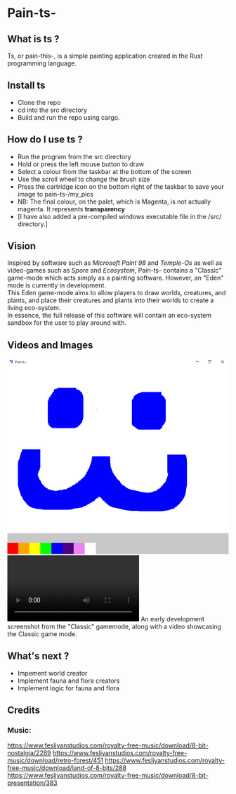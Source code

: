 # Pain-ts-
## What is ts ?
Ts, or pain-this-, is a simple painting application created in the Rust programming language.

## Install ts
* Clone the repo
* cd into the src directory
* Build and run the repo using cargo.

## How do I use ts ?
* Run the program from the src directory
* Hold or press the left mouse button to draw
* Select a colour from the taskbar at the bottom of the screen
* Use the scroll wheel to change the brush size
* Press the cartridge icon on the bottom right of the taskbar to save your image to pain-ts-/my_pics
* NB: The final colour, on the palet, which is Magenta, is not actually magenta. It represents **transparency**
* [I have also added a pre-compiled windows executable file in the /src/ directory.]

## Vision
Inspired by software such as *Microsoft Paint 98* and *Temple-Os* as well as video-games such as *Spore* and *Ecosystem*, Pain-ts- contains a "Classic" game-mode which acts simply as a painting software. However, an "Eden" mode is currently in development.  
This Eden game-mode aims to allow players to draw worlds, creatures, and plants, and place their creatures and plants into their worlds to create a living eco-system.  
In essence, the full release of this software will contain an eco-system sandbox for the user to play around with.

## Videos and Images
![Early Development Image example](src/assets/image.png)
<video controls src="classic_demo.mp4" title="classic demo"></video>
An early development screenshot from the "Classic" gamemode, along with a video showcasing the Classic game mode.

## What's next ?
* Impement world creator
* Implement fauna and flora creators
* Implement logic for fauna and flora

## Credits
### Music:
https://www.fesliyanstudios.com/royalty-free-music/download/8-bit-nostalgia/2289
https://www.fesliyanstudios.com/royalty-free-music/download/retro-forest/451
https://www.fesliyanstudios.com/royalty-free-music/download/land-of-8-bits/288
https://www.fesliyanstudios.com/royalty-free-music/download/8-bit-presentation/383

